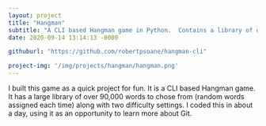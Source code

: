 ```yaml
---
layout: project
title: "Hangman"
subtitle: "A CLI based Hangman game in Python.  Contains a library of over 90,000 words.  Used as an opportunity to learn Git." # This forms the basis of a description of the project
date: 2020-09-14 13:14:13 -0000

githuburl: "https://github.com/robertpsoane/hangman-cli"

project-img: '/img/projects/hangman/hangman.png'
---
```


I built this game as a quick project for fun.  It is a CLI based Hangman game.  It has a large library of over 90,000 words to chose from (random words assigned each time) along with two difficulty settings.  I coded this in about a day, using it as an opportunity to learn more about Git.